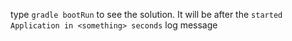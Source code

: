 type `gradle bootRun` to see the solution. It will be after the `started Application in <something> seconds` log message
